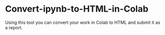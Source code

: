 # Convert-ipynb-to-HTML-in-Colab
Using this tool you can convert your work in Colab to HTML and submit it as a report.
